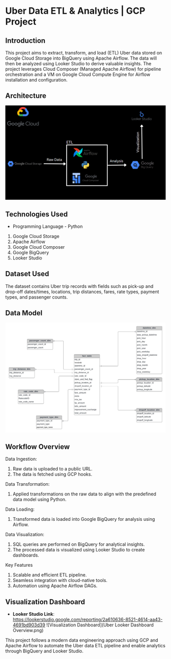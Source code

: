 # Uber Data ETL & Analytics | GCP Project

## Introduction
This project aims to extract, transform, and load (ETL) Uber data stored on Google Cloud Storage into BigQuery using Apache Airflow. The data will then be analyzed using Looker Studio to derive valuable insights. The project leverages Cloud Composer (Managed Apache Airflow) for pipeline orchestration and a VM on Google Cloud Compute Engine for Airflow installation and configuration.

## Architecture
![Architecture Diagram](Architecture.png)

## Technologies Used
- Programming Language - Python
1. Google Cloud Storage
2. Apache Airflow
3. Google Cloud Composer
4. Google BigQuery
5. Looker Studio

## Dataset Used
The dataset contains Uber trip records with fields such as pick-up and drop-off dates/times, locations, trip distances, fares, rate types, payment types, and passenger counts. 

## Data Model
![Data Model](Data_Model.jpeg)

## Workflow Overview

Data Ingestion:
1. Raw data is uploaded to a public URL.
2. The data is fetched using GCP hooks.

Data Transformation:
1. Applied transformations on the raw data to align with the predefined data model using Python.

Data Loading:
1. Transformed data is loaded into Google BigQuery for analysis using Airflow.

Data Visualization:
1. SQL queries are performed on BigQuery for analytical insights.
2. The processed data is visualized using Looker Studio to create dashboards.

Key Features  
1. Scalable and efficient ETL pipeline.
2. Seamless integration with cloud-native tools.
3. Automation using Apache Airflow DAGs.

## Visualization Dashboard
- **Looker Studio Link**: https://lookerstudio.google.com/reporting/2a610636-8521-4614-aa43-4691bd903d39
  ![Visualization Dashboard](Uber Looker Dashboard Overview.png)

This project follows a modern data engineering approach using GCP and Apache Airflow to automate the Uber data ETL pipeline and enable analytics through BigQuery and Looker Studio.
